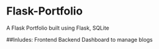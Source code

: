 # Flask-Portfolio
A Flask Portfolio built using Flask, SQLite

##Inludes:
 Frontend
 Backend
 Dashboard to manage blogs
